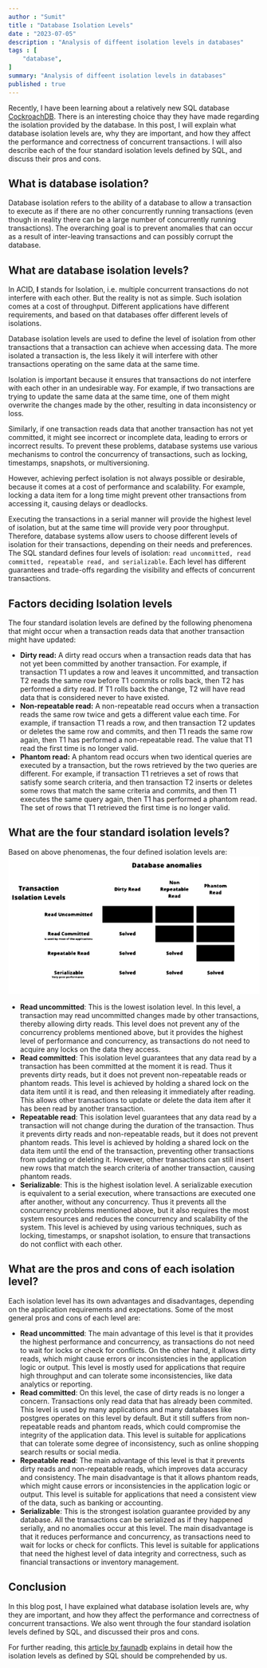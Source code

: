 ```yaml
---
author : "Sumit"
title : "Database Isolation Levels"
date : "2023-07-05"
description : "Analysis of diffeent isolation levels in databases"
tags : [
    "database",
]
summary: "Analysis of diffeent isolation levels in databases"
published : true
---
```


Recently, I have been learning about a relatively new SQL database [CockroachDB](https://www.cockroachlabs.com/). There is an interesting choice thay they have made regarding the isolation provided by the database. In this post, I will explain what database isolation levels are, why they are important, and how they affect the performance and correctness of concurrent transactions. I will also describe each of the four standard isolation levels defined by SQL, and discuss their pros and cons.

## What is database isolation?

Database isolation refers to the ability of a database to allow a transaction to execute as if there are no other concurrently running transactions (even though in reality there can be a large number of concurrently running transactions). The overarching goal is to prevent anomalies that can occur as a result of inter-leaving transactions
and can possibly corrupt the database.

## What are database isolation levels?

In ACID, __I__ stands for Isolation, i.e. multiple concurrent transactions do not interfere with each other. But the reality is not as simple. Such isolation comes at a cost of throughput. Different applications have different requirements, and based on that databases offer different levels of isolations.

Database isolation levels are used to define the level of isolation from other transactions that a transaction can achieve when accessing data. The more isolated a transaction is, the less likely it will interfere with other transactions operating on the same data at the same time.

Isolation is important because it ensures that transactions do not interfere with each other in an undesirable way. For example, if two transactions are trying to update the same data at the same time, one of them might overwrite the changes made by the other, resulting in data inconsistency or loss.

Similarly, if one transaction reads data that another transaction has not yet committed, it might see incorrect or incomplete data, leading to errors or incorrect results. To prevent these problems, database systems use various mechanisms to control the concurrency of transactions, such as locking, timestamps, snapshots, or multiversioning.

However, achieving perfect isolation is not always possible or desirable, because it comes at a cost of performance and scalability. For example, locking a data item for a long time might prevent other transactions from accessing it, causing delays or deadlocks.

Executing the transactions in a serial manner will provide the highest level of isolation, but at the same time will provide very poor throughput. Therefore, database systems allow users to choose different levels of isolation for their transactions, depending on their needs and preferences. The SQL standard defines four levels of isolation: ```read uncommitted, read committed, repeatable read, and serializable```. Each level has different guarantees and trade-offs regarding the visibility and effects of concurrent transactions.

## Factors deciding Isolation levels

The four standard isolation levels are defined by the following phenomena that might occur when a transaction reads data that another transaction might have updated:

- __Dirty read:__ A dirty read occurs when a transaction reads data that has not yet been committed by another transaction. For example, if transaction T1 updates a row and leaves it uncommitted, and transaction T2 reads the same row before T1 commits or rolls back, then T2 has performed a dirty read. If T1 rolls back the change, T2 will have read data that is considered never to have existed.
- __Non-repeatable read:__ A non-repeatable read occurs when a transaction reads the same row twice and gets a different value each time. For example, if transaction T1 reads a row, and then transaction T2 updates or deletes the same row and commits, and then T1 reads the same row again, then T1 has performed a non-repeatable read. The value that T1 read the first time is no longer valid.
- __Phantom read:__ A phantom read occurs when two identical queries are executed by a transaction, but the rows retrieved by the two queries are different. For example, if transaction T1 retrieves a set of rows that satisfy some search criteria, and then transaction T2 inserts or deletes some rows that match the same criteria and commits, and then T1 executes the same query again,
then T1 has performed a phantom read. The set of rows that T1 retrieved the first time is no longer valid.

## What are the four standard isolation levels?

Based on above phenomenas, the four defined isolation levels are:
![Database Isolation levels and anomalies](/images/blogs/database_isolation_levels/TrasactionsIsolationsLevels.svg)

- __Read uncommitted__: This is the lowest isolation level. In this level, a transaction may read uncommitted changes made by other transactions,
thereby allowing dirty reads. This level does not prevent any of the concurrency problems mentioned above,
but it provides the highest level of performance and concurrency,
as transactions do not need to acquire any locks on the data they access.
- __Read committed__: This isolation level guarantees that any data read by a transaction has been committed at the moment it is read.
Thus it prevents dirty reads,
but it does not prevent non-repeatable reads or phantom reads.
This level is achieved by holding a shared lock on the data item until it is read,
and then releasing it immediately after reading.
This allows other transactions to update or delete the data item after it has been read by another transaction.
- __Repeatable read__: This isolation level guarantees that any data read by a transaction will not change during the duration of the transaction.
Thus it prevents dirty reads and non-repeatable reads,
but it does not prevent phantom reads.
This level is achieved by holding a shared lock on the data item until the end of the transaction,
preventing other transactions from updating or deleting it.
However,
other transactions can still insert new rows that match the search criteria of another transaction,
causing phantom reads.
- __Serializable__: This is the highest isolation level. A serializable execution is equivalent to a serial execution, where transactions are executed one after another, without any concurrency. Thus it prevents all the concurrency problems mentioned above, but it also requires the most system resources and reduces the concurrency and scalability of the system. This level is achieved by using various techniques, such as locking, timestamps, or snapshot isolation, to ensure that transactions do not conflict with each other.

## What are the pros and cons of each isolation level?

Each isolation level has its own advantages and disadvantages, depending on the application requirements and expectations. Some of the most general pros and cons of each level are:

- __Read uncommitted__: The main advantage of this level is that it provides the highest performance and concurrency, as transactions do not need to wait for locks or check for conflicts. On the other hand, it allows dirty reads, which might cause errors or inconsistencies in the application logic or output. This level is mostly used for applications that require high throughput and can tolerate some inconsistencies, like data analytics or reporting.
- __Read committed__: On this level, the case of dirty reads is no longer a concern. Transactions only read data that has already been commited. This level is used by many applications and many databases like postgres operates on this level by default. But it still suffers from non-repeatable reads and phantom reads, which could compromise the integrity of the application data. This level is suitable for applications that can tolerate some degree of inconsistency, such as online shopping search results or social media.
- __Repeatable read__: The main advantage of this level is that it prevents dirty reads and non-repeatable reads, which improves data accuracy and consistency. The main disadvantage is that it allows phantom reads, which might cause errors or inconsistencies in the application logic or output. This level is suitable for applications that need a consistent view of the data, such as banking or accounting.
- __Serializable__: This is the strongest isolation guarantee provided by any database. All the transactions can be serialized as if they happened serially, and no anomalies occur at this level. The main disadvantage is that it reduces performance and concurrency, as transactions need to wait for locks or check for conflicts. This level is suitable for applications that need the highest level of data integrity and correctness, such as financial transactions or inventory management.

## Conclusion

In this blog post, I have explained what database isolation levels are, why they are important, and how they affect the performance and correctness of concurrent transactions. We also went through the four standard isolation levels defined by SQL, and discussed their pros and cons. 

For further reading, this [article by faunadb](https://fauna.com/blog/introduction-to-transaction-isolation-levels) explains in detail how the isolation levels as defined by SQL should be comprehended by us.

